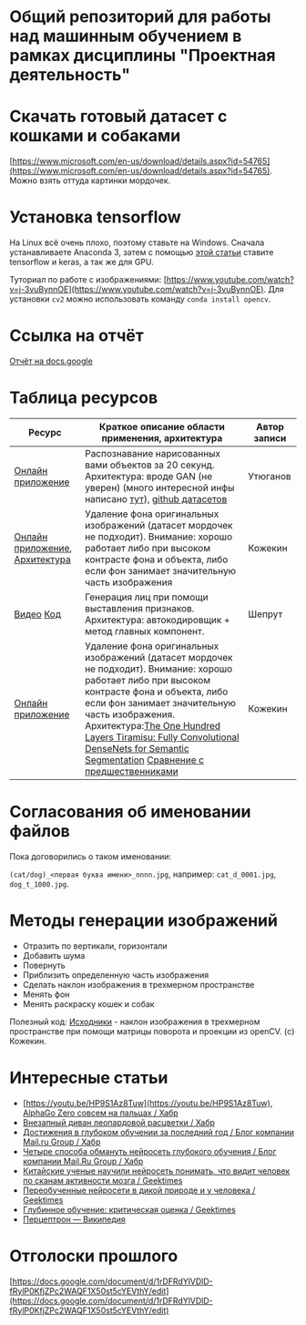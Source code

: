 # Общий репозиторий для работы над машинным обучением в рамках дисциплины "Проектная деятельность"

# Скачать готовый датасет с кошками и собаками

[https://www.microsoft.com/en-us/download/details.aspx?id=54765](https://www.microsoft.com/en-us/download/details.aspx?id=54765). Можно взять оттуда картинки мордочек. 

# Установка tensorflow

На Linux всё очень плохо, поэтому ставьте на Windows. Сначала устанавливаете Anaconda 3, затем с помощью [этой статьи](https://www.asozykin.ru/deep_learning/2017/09/07/Keras-Installation-TensorFlow.html) ставите tensorflow и keras, а так же для GPU.

Туториал по работе с изображениями: [https://www.youtube.com/watch?v=j-3vuBynnOE](https://www.youtube.com/watch?v=j-3vuBynnOE). Для установки `cv2` можно использовать команду `conda install opencv`.

# Ссылка на отчёт
[Отчёт на docs.google](https://docs.google.com/document/d/1l64QFcJGvTqRiP2qpEo5nNQ7DZtgBXln25ZfL_Iuqfs/edit)

# Таблица ресурсов

|Ресурс|Краткое описание области применения, архитектура|Автор записи|
|-|-|-|
|[Онлайн приложение](https://quickdraw.withgoogle.com/#)|Распознавание нарисованных вами объектов за 20 секунд. Архитектура: вроде GAN (не уверен) (много интересной инфы написано [тут](https://hackernoon.com/catgan-cat-face-generation-using-gans-f44663586d6b)), [github датасетов](https://github.com/googlecreativelab/quickdraw-dataset) |Утюганов|
|[Онлайн приложение](https://greenscreen-ai.boorgle.com/), [Архитектура](https://towardsdatascience.com/background-removal-with-deep-learning-c4f2104b3157)|Удаление фона оригинальных изображений (датасет мордочек не подходит). Внимание: хорошо работает либо при высоком контрасте фона и объекта, либо если фон занимает значительную часть изображения|Кожекин|
|[Видео](https://www.youtube.com/watch?v=4VAkrUNLKSo) [Код](https://github.com/HackerPoet/FaceEditor)|Генерация лиц при помощи выставления признаков. Архитектура: автокодировщик + метод главных компонент.|Шепрут|
|[Онлайн приложение](https://greenscreen-ai.boorgle.com)|Удаление фона оригинальных изображений (датасет мордочек не подходит). Внимание: хорошо работает либо при высоком контрасте фона и объекта, либо если фон занимает значительную часть изображения. Архитектура:[The One Hundred Layers Tiramisu: Fully Convolutional DenseNets for Semantic Segmentation](https://arxiv.org/abs/1611.09326) [Сравнение с предшественниками](https://towardsdatascience.com/background-removal-with-deep-learning-c4f2104b3157)|Кожекин|

# Согласования об именовании файлов

Пока договорились о таком именовании:

`(cat/dog)_<первая буква имени>_nnnn.jpg`, например: `cat_d_0001.jpg`, `dog_t_1000.jpg`.

# Методы генерации изображений

* Отразить по вертикали, горизонтали
* Добавить шума
* Повернуть
* Приблизить определенную часть изображения
* Сделать наклон изображения в трехмерном пространстве
* Менять фон
* Менять раскраску кошек и собак

Полезный код: [Исходники](https://github.com/eborboihuc/rotate_3d) - наклон изображения в трехмерном пространстве при помощи матрицы поворота и проекции из openCV. (с) Кожекин.

# Интересные статьи

* [https://youtu.be/HP9S1Az8Tuw](https://youtu.be/HP9S1Az8Tuw), [AlphaGo Zero совсем на пальцах / Хабр](https://habr.com/ru/post/343590/)
* [Внезапный диван леопардовой расцветки / Хабр](https://habr.com/post/259191/)
* [Достижения в глубоком обучении за последний год / Блог компании Mail.ru Group / Хабр](https://habr.com/company/mailru/blog/338248/)
* [Четыре способа обмануть нейросеть глубокого обучения / Блог компании Mail.Ru Group / Хабр](https://habr.com/company/mailru/blog/348140/)
* [Китайские ученые научили нейросеть понимать, что видит человек по сканам активности мозга / Geektimes](https://geektimes.ru/post/288955/)
* [Переобученные нейросети в дикой природе и у человека / Geektimes](https://geektimes.ru/post/290005/)
* [Глубинное обучение: критическая оценка / Geektimes](https://geektimes.ru/post/297309/)
* [Перцептрон — Википедия](https://ru.wikipedia.org/wiki/%D0%9F%D0%B5%D1%80%D1%86%D0%B5%D0%BF%D1%82%D1%80%D0%BE%D0%BD)

# Отголоски прошлого

[https://docs.google.com/document/d/1rDFRdYlVDlD-fRylP0KfjZPc2WAQF1X50st5cYEVthY/edit](https://docs.google.com/document/d/1rDFRdYlVDlD-fRylP0KfjZPc2WAQF1X50st5cYEVthY/edit)
